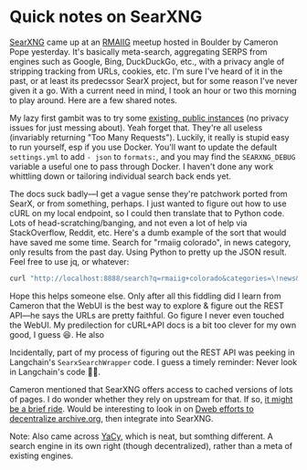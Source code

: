 # Quick notes on SearXNG

[SearXNG](https://github.com/searxng/searxng?tab=readme-ov-file) came up at an [RMAIIG](https://linktr.ee/rmaiig) meetup hosted in Boulder by Cameron Pope yesterday. It's basically meta-search, aggregating SERPS from engines such as Google, Bing, DuckDuckGo, etc., with a privacy angle of stripping tracking from URLs, cookies, etc. I'm sure I've heard of it in the past, or at least its predecssor SearX project, but for some reason I've never given it a go. With a current need in mind, I took an hour or two this morning to play around. Here are a few shared notes.

My lazy first gambit was to try some [existing, public instances](https://searx.space/) (no privacy issues for just messing about). Yeah forget that. They're all useless (invariably returning "Too Many Requests"). Luckily, it really is stupid easy to run yourself, esp if you use Docker. You'll want to update the default `settings.yml` to add `- json` to `formats:`, and you may find the `SEARXNG_DEBUG` variable a useful one to pass through Docker. I haven't done any work whittling down or tailoring individual search back ends yet.

The docs suck badly—I get a vague sense they're patchwork ported from SearX, or from something, perhaps. I just wanted to figure out how to use cURL on my local endpoint, so I could then translate that to Python code. Lots of head-scratching/banging, and not even a lot of help via StackOverflow, Reddit, etc. Here's a dumb example of the sort that would have saved me some time. Search for "rmaiig colorado", in news category, only results from the past day. Using Python to pretty up the JSON result. Feel free to use jq, or whatever:

```sh
curl "http://localhost:8888/search?q=rmaiig+colorado&categories=\!news&time_range=week&format=json" | python -m json.tool
```

Hope this helps someone else. Only after all this fiddling did I learn from Cameron that the WebUI is the best way to explore & figure out the REST API—he says the URLs are pretty faithful. Go figure I never even touched the WebUI. My predilection for cURL+API docs is a bit too clever for my own good, I guess 😆. He also 

Incidentally, part of my process of figuring out the REST API was peeking in Langchain's `SearxSearchWrapper` code. I guess a timely reminder: Never look in Langchain's code 🫣😂.

Cameron mentioned that SearXNG offers access to cached versions of lots of pages. I do wonder whether they rely on upstream for that. If so, [it might be a brief ride](https://news.ycombinator.com/item?id=39198329). Would be interesting to look in on [Dweb efforts to decentralize archive.org](https://archive.org/details/DWeb-Archive), then integrate into SearXNG.

Note: Also came across [YaCy](https://yacy.net/), which is neat, but somthing different. A search engine in its own right (though decentralized), rather than a meta of existing engines.
